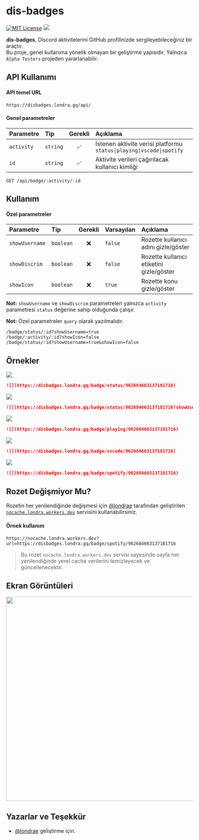# dis-badges

[![MIT License](https://img.shields.io/badge/license-MIT-green.svg)](https://choosealicense.com/licenses/mit/)
[![](https://disbadges.londra.gq/badge/status/1053616520040816661)](https://github.com/londrae/dis-badges/)

**dis-badges**, Discord aktivitelerini GitHub profilinizde sergileyebileceğiniz bir araçtır.<br>
Bu proje, genel kullanıma yönelik olmayan bir geliştirme yapısıdır. Yalnızca `Alpha Testers` projeden yararlanabilir.

## API Kullanımı

#### API temel URL

```
https://disbadges.londra.gq/api/
```

#### Genel parametreler

| Parametre      | Tip         | Gerekli  | Açıklama                                                                |
| :------------- | :---------- | :------: | :---------------------------------------------------------------------- |
| `activity`     | `string`    | ✅      | İstenen aktivite verisi platformu `status\|playing\|vscode\|spotify`    |
| `id`           | `string`    | ✅      | Aktivite verileri çağırılacak kullanıcı kimliği                         |

```
GET /api/badge/:activity/:id
```

## Kullanım

#### Özel parametreler

| Parametre      | Tip         | Gerekli  | Varsayılan | Açıklama                                  |
| :------------- | :---------- | :------: | :--------- | :---------------------------------------- |
| `showUsername` | `boolean`   | ❌      | `false`    | Rozette kullanıcı adını gizle/göster      |
| `showDiscrim`  | `boolean`   | ❌      | `false`    | Rozette kullanıcı etiketini gizle/göster  |
| `showIcon`     | `boolean`   | ❌      | `true`     | Rozette konu gizle/göster                 |

**Not:** `showUsername` ve `showDiscrim` parametreleri yalnızca `activity` parametresi `status` değerine sahip olduğunda çalışır.

**Not:** Özel parametreler `query` olarak yazılmalıdır.

```
/badge/status/:id?showUsername=true
/badge/:activity/:id?showIcon=false
/badge/status/:id?showUsername=true&showIcon=false
```

## Örnekler

![](https://nocache.londra.workers.dev?url=https://disbadges.londra.gq/badge/status/962684663137181716)
```md
![](https://disbadges.londra.gq/badge/status/962684663137181716)
```

![](https://nocache.londra.workers.dev?url=https://disbadges.londra.gq/badge/status/962684663137181716?showUsername=true)
```md
![](https://disbadges.londra.gq/badge/status/962684663137181716?showUsername=true)
```

![](https://nocache.londra.workers.dev?url=https://disbadges.londra.gq/badge/playing/962684663137181716)
```md
![](https://disbadges.londra.gq/badge/playing/962684663137181716)
```

![](https://nocache.londra.workers.dev?url=https://disbadges.londra.gq/badge/vscode/962684663137181716)
```md
![](https://disbadges.londra.gq/badge/vscode/962684663137181716)
```

![](https://nocache.londra.workers.dev?url=https://disbadges.londra.gq/badge/spotify/962684663137181716)
```md
![](https://disbadges.londra.gq/badge/spotify/962684663137181716)
```

## Rozet Değişmiyor Mu?

Rozetin her yenilendiğinde değişmesi için [@londrae](https://github.com/londrae) tarafından geliştirilen [`nocache.londra.workers.dev`](https://nocache.londra.workers.dev) servisini kullanabilirsiniz.

#### Örnek kullanım
```
https://nocache.londra.workers.dev?url=https://disbadges.londra.gq/badge/spotify/962684663137181716
```
> Bu rozet `nocache.londra.workers.dev` servisi sayesinde sayfa her yenilendiğinde yerel cache verilerini temizleyecek ve güncellenecektir.

## Ekran Görüntüleri

<img src="https://media.discordapp.net/attachments/1055791675739471902/1055791782304170034/resim.png" style="width: 550px">

## Yazarlar ve Teşekkür

- [@londrae](https://github.com/londrae) geliştirme için.
